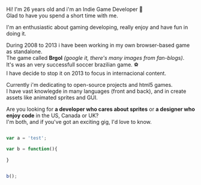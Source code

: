 <!-- header
title: About
header -->

Hi! I'm 26 years old and i'm an Indie Game Developer :space_invader: <br>
Glad to have you spend a short time with me.

I'm an enthusiastic about gaming developing, really enjoy and have fun in doing it.<br>

During 2008 to 2013 i have been working in my own browser-based game as standalone. <br>
The game called **Brgol** *(google it, there's many images from fan-blogs)*. <br>
It's was an very successfull soccer brazilian game. :soccer:<br>
I have decide to stop it on 2013 to focus in internacional content.

Currently i'm dedicating to open-source projects and html5 games.<br>
I have vast knowlegde in many languages (front and back), and in create assets like animated sprites and GUI.

Are you looking for <b>a developer who cares about sprites</b> or 
<b>a designer who enjoy code</b> in the US, Canada or UK? <i class="flag flag-us"></i> <i class="flag flag-ca"></i> <i class="flag flag-gb"></i><br /> 
I'm both, and if you've got an exciting gig, I'd love to know.


```javascript

var a = 'test';

var b = function(){
	
}


b();
```
